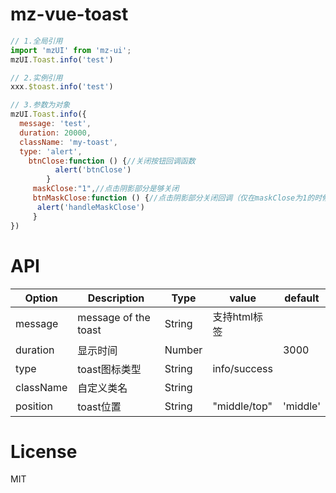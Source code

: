 # mz-vue-toast

```Javascript
// 1.全局引用
import 'mzUI' from 'mz-ui';
mzUI.Toast.info('test')

// 2.实例引用
xxx.$toast.info('test')

// 3.参数为对象
mzUI.Toast.info({
  message: 'test',
  duration: 20000,
  className: 'my-toast',
  type: 'alert',
    btnClose:function () {//关闭按钮回调函数
          alert('btnClose')
        }
     maskClose:"1",//点击阴影部分是够关闭
     btnMaskClose:function () {//点击阴影部分关闭回调（仅在maskClose为1的时候有效）
      alert('handleMaskClose')
     }
})

```


# API
| Option               | Description                           | Type                  | value    | default  |
|-----------           |---------------------------------------|-----------------------|----------|----------|
| message              | message of the toast                  |  String             |    支持html标签     |          |
| duration             | 显示时间                               |  Number               |          | 3000     |
| type                 | toast图标类型                   |  String                     |  info/success|
| className            | 自定义类名                              |  String              |           |
| position             | toast位置                              |  String           |   "middle/top" | 'middle'|


# License
MIT

